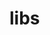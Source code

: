 <!--
 * @Author: jackning 270580156@qq.com
 * @Date: 2024-01-30 12:29:53
 * @LastEditors: jackning 270580156@qq.com
 * @LastEditTime: 2024-01-30 12:29:57
 * @Description: bytedesk.com https://github.com/Bytedesk/bytedesk
 *   Please be aware of the BSL license restrictions before installing Bytedesk IM –
 *  selling, reselling, or hosting Bytedesk IM as a service is a breach of the terms and automatically terminates your rights under the license.
 *  仅支持企业内部员工自用，严禁用于销售、二次销售或者部署SaaS方式销售
 *  Business Source License 1.1: https://github.com/Bytedesk/bytedesk/blob/main/LICENSE
 *  contact: 270580156@qq.com
 *  联系：270580156@qq.com
 * Copyright (c) 2024 by bytedesk.com, All Rights Reserved.
-->

# libs
